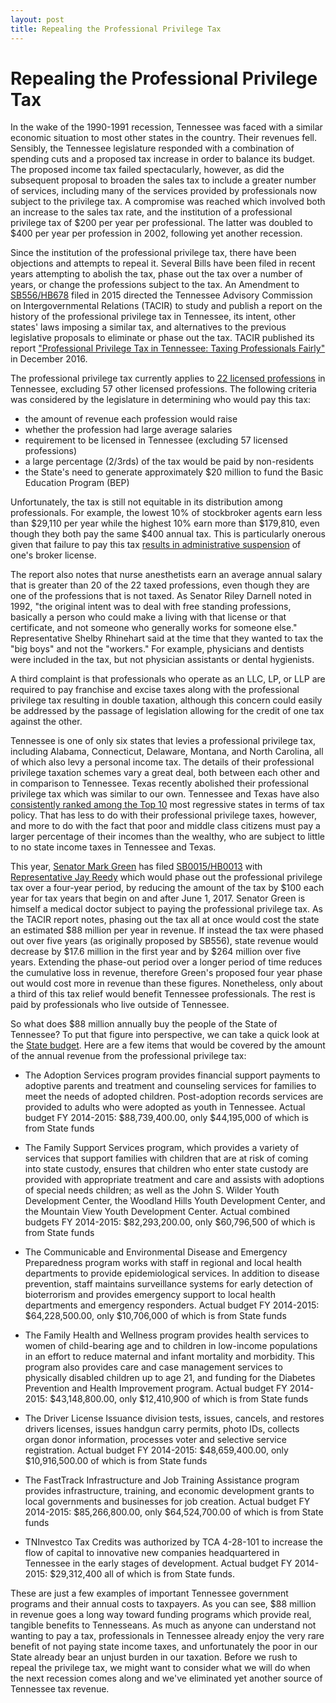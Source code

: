 ```yaml
---
layout: post
title: Repealing the Professional Privilege Tax
---
```


# Repealing the Professional Privilege Tax

In the wake of the 1990-1991 recession, Tennessee was faced with a similar economic situation to most other states in the country. Their revenues fell. Sensibly, the Tennessee legislature responded with a combination of spending cuts and a proposed tax increase in order to balance its budget. The proposed income tax failed spectacularly, however, as did the subsequent proposal to broaden the sales tax to include a greater number of services, including many of the services provided by professionals now subject to the privilege tax. A compromise was reached which involved both an increase to the sales tax rate, and the institution of a professional privilege tax of $200 per year per professional. The latter was doubled to $400 per year per profession in 2002, following yet another recession. 

Since the institution of the professional privilege tax, there have been objections and attempts to repeal it. Several Bills have been filed in recent years attempting to abolish the tax, phase out the tax over a number of years, or change the professions subject to the tax. An Amendment to [SB556/HB678](https://openstates.org/tn/bills/109/SB556/) filed in 2015 directed the Tennessee Advisory Commission on Intergovernmental Relations (TACIR) to study and publish a report on the history of the professional privilege tax in Tennessee, its intent, other states' laws imposing a similar tax, and alternatives to the previous legislative proposals to eliminate or phase out the tax. TACIR published its report ["Professional Privilege Tax in Tennessee: Taxing Professionals Fairly"](https://www.tn.gov/assets/entities/tacir/attachments/2016_ProPrivilegeTax.pdf) in December 2016. 

The professional privilege tax currently applies to [22 licensed professions](https://www.tn.gov/revenue/news/13547) in Tennessee, excluding 57 other licensed professions. The following criteria was considered by the legislature in determining who would pay this tax:

* the amount of revenue each profession would raise
* whether the profession had large average salaries
* requirement to be licensed in Tennessee (excluding 57 licensed professions)
* a large percentage (2/3rds) of the tax would be paid by non-residents 
* the State's need to generate approximately $20 million to fund the Basic Education Program (BEP)

Unfortunately, the tax is still not equitable in its distribution among professionals. For example, the lowest 10% of stockbroker agents earn less than $29,110 per year while the highest 10% earn more than $179,810, even though they both pay the same $400 annual tax. This is particularly onerous given that failure to pay this tax [results in administrative suspension](http://www.bassberry.com/publications/2015/11/tennessees-professional-privilege-tax) of one's broker license. 

The report also notes that nurse anesthetists earn an average annual salary that is greater than 20 of the 22 taxed professions, even though they are one of the professions that is not taxed. As Senator Riley Darnell noted in 1992, "the original intent was to deal with free standing professions, basically a person who could make a living with that license or that certificate, and not someone who generally works for someone else." Representative Shelby Rhinehart said at the time that they wanted to tax the "big boys" and not the "workers." For example, physicians and dentists were included in the tax, but not physician assistants or dental hygienists. 

A third complaint is that professionals who operate as an LLC, LP, or LLP are required to pay franchise and excise taxes along with the professional privilege tax resulting in double taxation, although this concern could easily be addressed by the passage of legislation allowing for the credit of one tax against the other.

Tennessee is one of only six states that levies a professional privilege tax, including Alabama, Connecticut, Delaware, Montana, and North Carolina, all of which also levy a personal income tax. The details of their professional privilege taxation schemes vary a great deal, both between each other and in comparison to Tennessee. Texas recently abolished their professional privilege tax which was similar to our own. Tennessee and Texas have also [consistently ranked among the Top 10](http://www.itep.org/whopays/full_report.php) most regressive states in terms of tax policy. That has less to do with their professional privilege taxes, however, and more to do with the fact that poor and middle class citizens must pay a larger percentage of their incomes than the wealthy, who are subject to little to no state income taxes in Tennessee and Texas. 

This year, [Senator Mark Green](http://www.capitol.tn.gov/senate/members/S22.html) has filed [SB0015/HB0013](http://wapp.capitol.tn.gov/apps/BillInfo/default.aspx?BillNumber=SB0015&GA=110) with [Representative Jay Reedy](http://www.capitol.tn.gov/house/members/h74.html) which would phase out the professional privilege tax over a four-year period, by reducing the amount of the tax by $100 each year for tax years that begin on and after June 1, 2017. Senator Green is himself a medical doctor subject to paying the professional privilege tax. As the TACIR report notes, phasing out the tax all at once would cost the state an estimated $88 million per year in revenue. If instead the tax were phased out over five years (as originally proposed by SB556), state revenue would decrease by $17.6 million in the first year and by $264 million over five years. Extending the phase-out period over a longer period of time reduces the cumulative loss in revenue, therefore Green's proposed four year phase out would cost more in revenue than these figures. Nonetheless, only about a third of this tax relief would benefit Tennessee professionals. The rest is paid by professionals who live outside of Tennessee.

So what does $88 million annually buy the people of the State of Tennessee? To put that figure into perspective, we can take a quick look at the [State budget](http://www.tn.gov/finance/article/fa-budget-publication-2016-2017). Here are a few items that would be covered by the amount of the annual revenue from the professional privilege tax:

* The Adoption Services program provides financial support payments to adoptive parents and treatment and counseling services for families to meet the needs of adopted children. Post-adoption records services are provided to adults who were adopted as youth in Tennessee. Actual budget FY 2014-2015: $88,739,400.00, only $44,195,000 of which is from State funds

* The Family Support Services program, which provides a variety of services that support families with children that are at risk of coming into state custody, ensures that children who enter state custody are provided with appropriate treatment and care and assists with adoptions of special needs children; as well as the John S. Wilder Youth Development Center, the Woodland Hills Youth Development Center, and the Mountain View Youth Development Center. Actual combined budgets FY 2014-2015: $82,293,200.00, only $60,796,500 of which is from State funds

* The Communicable and Environmental Disease and Emergency Preparedness program works with staff in regional and local health departments to provide epidemiological services. In addition to disease prevention, staff maintains surveillance systems for early detection of bioterrorism and provides emergency support to local health departments and emergency responders. Actual budget FY 2014-2015: $64,228,500.00, only $10,706,000 of which is from State funds

* The Family Health and Wellness program provides health services to women of child-bearing age and to children in low-income populations in an effort to reduce maternal and infant mortality and morbidity. This program also provides care and case management services to physically disabled children up to age 21, and funding for the Diabetes Prevention and Health Improvement program. Actual budget FY 2014-2015: $43,148,800.00, only $12,410,900 of which is from State funds

* The Driver License Issuance division tests, issues, cancels, and restores drivers licenses, issues handgun carry permits, photo IDs, collects organ donor information, processes voter and selective service registration. Actual budget FY 2014-2015: $48,659,400.00, only $10,916,500.00 of which is from State funds

* The FastTrack Infrastructure and Job Training Assistance program provides infrastructure, training, and economic development grants to local governments and businesses for job creation. Actual budget FY 2014-2015: $85,266,800.00, only $64,524,700.00 of which is from State funds

* TNInvestco Tax Credits was authorized by TCA 4-28-101 to increase the flow of capital to innovative new companies headquartered in Tennessee in the early stages of development. Actual budget FY 2014-2015: $29,312,400 all of which is from State funds.

These are just a few examples of important Tennessee government programs and their annual costs to taxpayers. As you can see, $88 million in revenue goes a long way toward funding programs which provide real, tangible benefits to Tennesseans. As much as anyone can understand not wanting to pay a tax, professionals in Tennessee already enjoy the very rare benefit of not paying state income taxes, and unfortunately the poor in our State already bear an unjust burden in our taxation. Before we rush to repeal the privilege tax, we might want to consider what we will do when the next recession comes along and we've eliminated yet another source of Tennessee tax revenue. 
